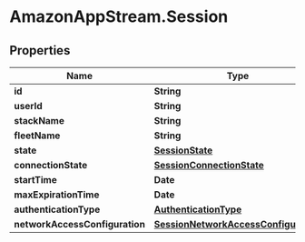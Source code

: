 # AmazonAppStream.Session

## Properties

Name | Type | Description | Notes
------------ | ------------- | ------------- | -------------
**id** | **String** |  | 
**userId** | **String** |  | 
**stackName** | **String** |  | 
**fleetName** | **String** |  | 
**state** | [**SessionState**](SessionState.md) |  | 
**connectionState** | [**SessionConnectionState**](SessionConnectionState.md) |  | [optional] 
**startTime** | **Date** |  | [optional] 
**maxExpirationTime** | **Date** |  | [optional] 
**authenticationType** | [**AuthenticationType**](AuthenticationType.md) |  | [optional] 
**networkAccessConfiguration** | [**SessionNetworkAccessConfiguration**](SessionNetworkAccessConfiguration.md) |  | [optional] 


